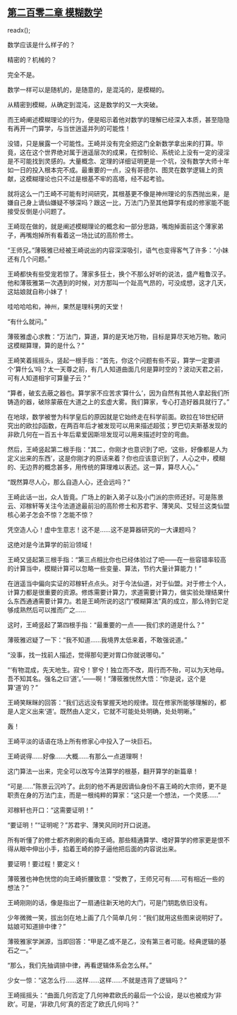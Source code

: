 ## [第二百零二章 模糊数学](https://www.xxbiquge.com/11_11207/8757817.html)
readx();

  数学应该是什么样子的？

  精密的？机械的？

  完全不是。

  数学一样可以是随机的，是随意的，是混沌的，是模糊的。

  从精密到模糊，从确定到混沌，这是数学的又一大突破。

  而王崎阐述模糊理论的行为，便是昭示着他对数学的理解已经深入本质，甚至隐隐有再开一门算学，与当世逍遥并列的可能性！

  没错，只是展露一个可能性。王崎并没有完全把这门全新数学拿出来的打算。毕竟，这在这个世界绝对属于逍遥层次的成果，在控制论、系统论上没有一定的浸淫是不可能找到灵感的。大量概念、定理的详细证明更是一个坑，没有数学大师十年如一日的投入根本完不成。最重要的一点，没有哥德尔、图灵在数学逻辑上的贡献，这模糊理论也只不过是根基不牢的高塔，经不起考验。

  就将这么一门王崎不可能有时间研究，其根基更不像是神州理论的东西抛出来，是嫌自己身上谪仙嫌疑不够深吗？跟这一比，万法门乃至其他算学有成的修家能不能接受反倒是小问题了。

  王崎现在做的，就是阐述模糊理论的概念和一部分思路，嘴炮掉面前这个薄家弟子，再嘴炮掉所有看着这一场比试的高阶修士。

  “王师兄。”薄筱雅已经被王崎说出的内容深深吸引，语气也变得客气了许多：“小妹还有几个问题。”

  王崎都快有些受宠若惊了。薄家多狂士，换个不那么好听的说法，盛产粗鲁汉子。他和薄筱雅第一次遇到的时候，对方那叫一个趾高气昂的，可没成想，这才几天，这姑娘就自称小妹了！

  哇哈哈哈和，神州，果然是理科男的天堂！

  “有什么就问。”

  薄筱雅虚心求教：“万法门，算道，算的是天地万物，目标是算尽天地万物。敢问这模糊算理，算的是什么？”

  王崎笑着摇摇头，竖起一根手指：“首先，你这个问题有些不妥，算学一定要讲个‘算什么’吗？太一天尊之前，有几人知道曲面几何是算时空的？波动天君之前，可有人知道相宇可算量子云？”

  “算者，破玄去蔽之器也。算学家不应苦求‘算什么’，因为自然有其他人拿起我们所铸造的器，破除蒙蔽在大道之上的玄虚大雾。我们算家，专心打造好器具就行了。”

  在地球，数学被誉为科学皇后的原因就是它始终走在科学前面。欧拉在18世纪研究出的欧拉β函数，在两百年后才被发现可以用来描述超弦；罗巴切夫斯基发现的非欧几何在一百五十年后辈爱因斯坦发现可以用来描述时空的弯曲。

  然后，王崎竖起第二根手指：“其二，你刚才也意识到了吧，‘这些，好像都是人为定义出来的东西’，这是你刚才的原话来着？你也应该意识到了，人心之中，模糊的、无边界的概念甚多，用传统的算理难以表述。这一算，算尽人心。”

  “既然算尽人心，那么自造人心，还会远吗？”

  王崎此话一出，众人皆竟。广场上的新入弟子以及小门派的宗师还好。可是陈景云、邓稼轩等关注今法道途最前沿的高阶修士和苏君宇、薄笑风、艾轻兰这类仙盟核心弟子怎会不惊？怎能不惊？

  凭空造人心！虚中生意志！这不是……这不是算器研究的一大课题吗？

  这绝对是今法算学的前沿领域！

  王崎又竖起第三根手指：“第三点相比你也已经体验过了吧——在一些容错率较高的计算当中，模糊计算可以忽略一些变量、算法，节约大量计算能力！”

  在逍遥当中偏向实证的邓稼轩点点头。对于今法仙道，对于仙盟。对于修士个人，计算力都是很重要的资源。修炼需要计算力，求道需要计算力，做实验处理结果什么东西通通需要计算力。若是王崎所说的这门“模糊算法”真的成立，那么待到它足够成熟然后可以推而广之……

  这时，王崎竖起了第四根手指：“最重要的一点——我们求的道是什么？”

  薄筱雅迟疑了一下：“我不知道……我境界太低来着，不敢强说道。”

  “没事，找一找前人描述，觉得那句更对胃口你就说哪句。”

  “‘有物混成，先天地生。寂兮！寥兮！独立而不改，周行而不殆，可以为天地母。吾不知其名。强名之曰‘道’。’——啊！”薄筱雅恍然大悟：“你是说，这个是算‘道’的？”

  王崎笑眯眯的回答：“我们远远没有掌握天地的规律。现在修家所能够理解的，都是人定义出来‘道’。既然由人定义，它就不可能处处明确，处处明晰。”

  轰！

  王崎平淡的话语在场上所有修家心中投入了一块巨石。

  王崎说得……好像……大概……有那么一点道理啊！

  这门算法一出来，完全可以改写今法算学的根基，翻开算学的新篇章！

  “可是……”陈景云沉吟了。此刻的他不再是因谪仙身份不喜王崎的大宗师，更不是职责在身的万法门主，而是一根纯粹的算家：“这只是一个想法，一个灵感……”

  邓稼轩也开口：“这需要证明！”

  “要证明！”“证明呢？”苏君宇、薄笑风同时开口说道。

  所有听懂了的修士都齐刷刷的看向王崎。那些精通算学、嗜好算学的修家更是恨不得从眼中伸出小手，掐着王崎的脖子逼他把后面的内容说出来。

  要证明！要过程！要定义！

  薄筱雅也神色恍惚的向王崎折腰致意：“受教了，王师兄可有……可有相近一些的想法？”

  王崎刚刚的话，像是指出了一扇通往新天地的大门，可是门钥匙依旧没有。

  少年微微一笑，拔出剑在地上画了几个简单几何：“我们就用这些图来说明好了。姑娘可知道排中律？”

  薄筱雅家学渊源，当即回答：“甲是乙或不是乙，没有第三者可能。经典逻辑的基石之一。”

  “那么，我们先抽调排中律，再看逻辑体系会怎么样。”

  少女一惊：“这怎么行……这样……这样……不就是违背了逻辑吗？”

  王崎摇摇头：“曲面几何否定了几何神君欧氏的最后一个公设，是以也被成为‘非欧’。可是，‘非欧几何’真的否定了欧氏几何吗？”
